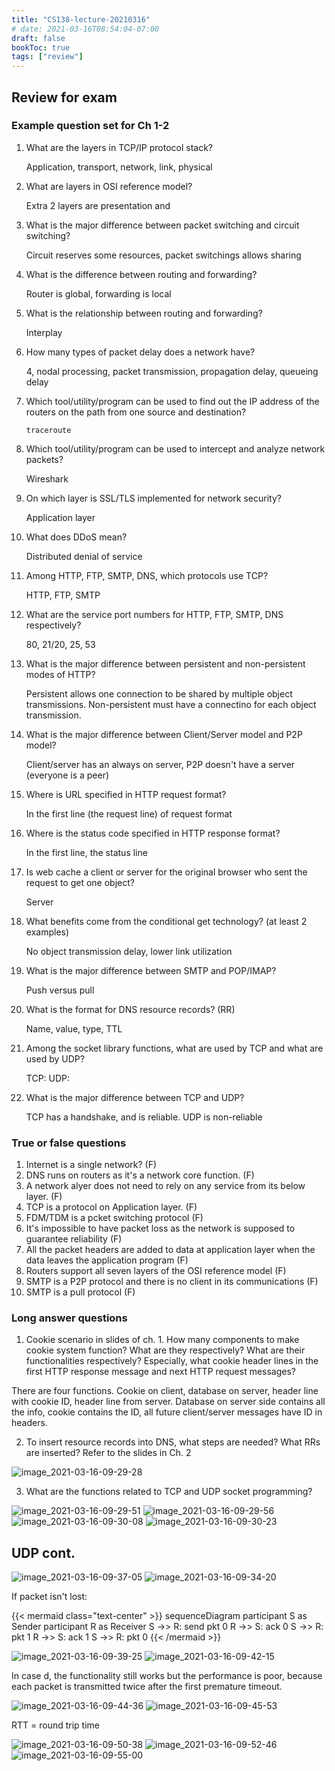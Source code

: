 ```yaml
---
title: "CS138-lecture-20210316"
# date: 2021-03-16T08:54:04-07:00
draft: false
bookToc: true
tags: ["review"]
---
```


## Review for exam

### Example question set for Ch 1-2

1. What are the layers in TCP/IP protocol stack?

    Application, transport, network, link, physical

2. What are layers in OSI reference model?

    Extra 2 layers are presentation and 

3. What is the major difference between packet switching and circuit switching?

    Circuit reserves some resources, packet switchings allows sharing

4. What is the difference between routing and forwarding?

    Router is global, forwarding is local

5. What is the relationship between routing and forwarding?

    Interplay

6. How many types of packet delay does a network have?

    4, nodal processing, packet transmission, propagation delay, queueing delay

7. Which tool/utility/program can be used to find out the IP address of the routers on the path from one source and destination?

    `traceroute`

8. Which tool/utility/program can be used to intercept and analyze network packets?

    Wireshark

9. On which layer is SSL/TLS implemented for network security?

    Application layer

10. What does DDoS mean?

    Distributed denial of service

11. Among HTTP, FTP, SMTP, DNS, which protocols use TCP?

    HTTP, FTP, SMTP

12. What are the service port numbers for HTTP, FTP, SMTP, DNS respectively?

    80, 21/20, 25, 53

13. What is the major difference between persistent and non-persistent modes of HTTP?

    Persistent allows one connection to be shared by multiple object transmissions.
    Non-persistent must have a connectino for each object transmission.

14. What is the major difference between Client/Server model and P2P model?

    Client/server has an always on server, P2P doesn't have a server (everyone is a peer)

15. Where is URL specified in HTTP request format?

    In the first line (the request line) of request format

16. Where is the status code specified in HTTP response format?

    In the first line, the status line

17. Is web cache a client or server for the original browser who sent the request to get one object?

    Server

18. What benefits come from the conditional get technology? (at least 2 examples)

    No object transmission delay, lower link utilization

19. What is the major difference between SMTP and POP/IMAP?

    Push versus pull

20. What is the format for DNS resource records? (RR)

    Name, value, type, TTL

21. Among the socket library functions, what are used by TCP and what are used by UDP?

    TCP: 
    UDP:

22. What is the major difference between TCP and UDP?

    TCP has a handshake, and is reliable. UDP is non-reliable

### True or false questions

1. Internet is a single network? (F)
2. DNS runs on routers as it's a network core function. (F)
3. A network alyer does not need to rely on any service from its below layer. (F)
4. TCP is a protocol on Application layer. (F)
5. FDM/TDM is a pcket switching protocol (F)
6. It's impossible to have packet loss as the network is supposed to guarantee reliability (F)
7. All the packet headers are added to data at application layer when the data leaves the application program (F)
8. Routers support all seven layers of the OSI reference model (F)
9. SMTP is a P2P protocol and there is no client in its communications (F)
10. SMTP is a pull protocol (F)

### Long answer questions

1. Cookie scenario in slides of ch. 1.
How many components to make cookie system function?
What are they respectively?
What are their functionalities respectively? 
Especially, what cookie header lines in the first HTTP response message and next HTTP request messages?

There are four functions.
Cookie on client, database on server, header line with cookie ID, header line from server.
Database on server side contains all the info, cookie contains the ID, all future client/server messages have ID in headers.

2. To insert resource records into DNS, what steps are needed?
What RRs are inserted?
Refer to the slides in Ch. 2

![image_2021-03-16-09-29-28](/notes/image_2021-03-16-09-29-28.png)

3. What are the functions related to TCP and UDP socket programming?

![image_2021-03-16-09-29-51](/notes/image_2021-03-16-09-29-51.png)
![image_2021-03-16-09-29-56](/notes/image_2021-03-16-09-29-56.png)
![image_2021-03-16-09-30-08](/notes/image_2021-03-16-09-30-08.png)
![image_2021-03-16-09-30-23](/notes/image_2021-03-16-09-30-23.png)

## UDP cont.

![image_2021-03-16-09-37-05](/notes/image_2021-03-16-09-37-05.png)
![image_2021-03-16-09-34-20](/notes/image_2021-03-16-09-34-20.png)

If packet isn't lost:

{{< mermaid class="text-center" >}}
sequenceDiagram
    participant S as Sender
    participant R as Receiver
    S ->> R: send pkt 0
    R ->> S: ack 0
    S ->> R: pkt 1
    R ->> S: ack 1
    S ->> R: pkt 0
{{< /mermaid >}}

![image_2021-03-16-09-39-25](/notes/image_2021-03-16-09-39-25.png)
![image_2021-03-16-09-42-15](/notes/image_2021-03-16-09-42-15.png)

In case d, the functionality still works but the performance is poor, because each packet is transmitted twice after the first premature timeout.

![image_2021-03-16-09-44-36](/notes/image_2021-03-16-09-44-36.png)
![image_2021-03-16-09-45-53](/notes/image_2021-03-16-09-45-53.png)

RTT = round trip time

![image_2021-03-16-09-50-38](/notes/image_2021-03-16-09-50-38.png)
![image_2021-03-16-09-52-46](/notes/image_2021-03-16-09-52-46.png)
![image_2021-03-16-09-55-00](/notes/image_2021-03-16-09-55-00.png)

